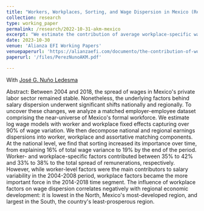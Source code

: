 ```yaml
---
title: "Workers, Workplaces, Sorting, and Wage Dispersion in Mexico (Resubmitted, Economía)"
collection: research
type: working_paper
permalink: /research/2022-10-31-akm-mexico
excerpt: "We estimate the contribution of average workplace-specific wage premia, worker-level characteristics, and assortative matching on the variance of wages in Mexico. We find that assortative matching explains between 16% and 19% of total wage variance, while worker- and workplace-specific factors contribute between 35% to 42% and 33% to 38%, correspondingly. The importance of workplace factors in determining wage inequality correlates negatively with regional economic development."
date: 2023-10-30
venue: 'Alianza EFI Working Papers'
venuepaperurl: 'https://alianzaefi.com/documento/the-contribution-of-workers-workplaces-and-sorting-to-wage-inequality-in-mexico/'
paperurl: '/files/PerezNunoAKM.pdf'

---
```

With [José G. Nuño Ledesma](https://jgnunol.github.io/)

Abstract: Between 2004 and 2018, the spread of wages in Mexico's private labor sector remained stable. Nonetheless, the underlying factors behind salary dispersion underwent significant shifts nationally and regionally. To uncover these changes, we analyze a matched employer-employee dataset comprising the near-universe of Mexico's formal workforce. We estimate log wage models with worker and workplace fixed effects capturing over 90% of wage variation. We then decompose national and regional earnings dispersions into worker, workplace and assortative matching components. At the national level, we find that sorting increased its importance over time, from explaining 16% of total wage variance to 19% by the end of the period. Worker- and workplace-specific factors contributed between 35% to 42% and 33% to 38% to the total spread of remunerations,  respectively. However, while worker-level factors were the main contributors to salary variability in the 2004-2008 period, workplace factors became the more important force in the 2014-2018 time segment. The influence of workplace factors on wage dispersion correlates negatively with regional economic development: it is lowest in the North, Mexico's most-developed region, and largest in the South, the country's least-prosperous region.


